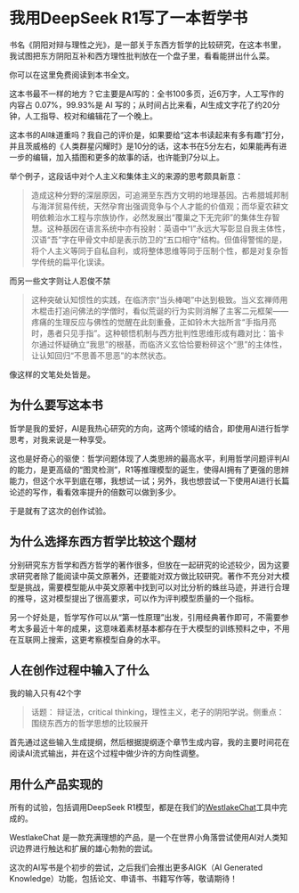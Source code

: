 # 我用DeepSeek R1写了一本哲学书

书名《阴阳对辩与理性之光》，是一部关于东西方哲学的比较研究，在这本书里，我试图把东方阴阳互补和西方理性批判放在一个盘子里，看看能拼出什么菜。

你可以在这里免费阅读到本书全文。

这本书最不一样的地方？它主要是AI写的：全书100多页，近6万字，人工写作的内容占 0.07%，99.93%是 AI 写的；从时间占比来看，AI生成文字花了约20分钟，人工指导、校对和编辑花了一个晚上。

这本书的AI味道重吗？我自己的评价是，如果要给“这本书读起来有多有趣”打分，并且茨威格的《人类群星闪耀时》是10分的话，这本书在5分左右，如果能再有进一步的编辑，加入插图和更多的故事的话，也许能到7分以上。

举个例子，这段话中对个人主义和集体主义的来源的思考颇具新意：

>造成这种分野的深层原因，可追溯至东西方文明的地理基因。古希腊城邦制与海洋贸易传统，天然孕育出强调竞争与个人才能的价值观；而华夏农耕文明依赖治水工程与宗族协作，必然发展出“覆巢之下无完卵”的集体生存智慧。这种基因在语言系统中亦有投射：英语中“I”永远大写彰显自我主体性，汉语“吾”字在甲骨文中却是表示防卫的“五口相守”结构。但值得警惕的是，将个人主义等同于自私自利，或将整体思维等同于压制个性，都是对复杂哲学传统的扁平化误读。

而另一些文字则让人忍俊不禁

>这种突破认知惯性的实践，在临济宗“当头棒喝”中达到极致。当义玄禅师用木棍击打追问佛法的学僧时，看似荒诞的行为实则消解了主客二元框架——疼痛的生理反应与佛性的觉醒在此刻重叠，正如铃木大拙所言“手指月亮时，愚者只见手指”。这种顿悟机制与西方批判性思维形成有趣对比：笛卡尔通过怀疑确立“我思”的根基，而临济义玄恰恰要粉碎这个“思”的主体性，让认知回归“不思善不思恶”的本然状态。

像这样的文笔处处皆是。

## 为什么要写这本书

哲学是我的爱好，AI是我热心研究的方向，这两个领域的结合，即使用AI进行哲学思考，对我来说是一种享受。

这也是好奇心的驱使：哲学问题体现了人类思辨的最高水平，利用哲学问题评判AI的能力，是更高级的“图灵检测”，R1等推理模型的诞生，使得AI拥有了更强的思辨能力，但这个水平到底在哪，我想试一试；另外，我也想尝试一下使用AI进行长篇论述的写作，看看效率提升的倍数可以做到多少。

于是就有了这次的创作试验。

## 为什么选择东西方哲学比较这个题材

分别研究东方哲学和西方哲学的著作很多，但放在一起研究的论述较少，因为这要求研究者除了能阅读中英文原著外，还要能对双方做比较研究。著作不充分对大模型是挑战，需要模型能从中英文原著中找到可以对比分析的蛛丝马迹，并进行合理的推导，这对模型提出了很高要求，可以作为评判模型质量的一个指标。

另一个好处是，哲学写作可以从“第一性原理”出发，引用经典著作即可，不需要参考太多最近十年的成果，这意味着素材基本都存在于大模型的训练预料之中，不用在互联网上搜索，这更考察模型自身的水平。

## 人在创作过程中输入了什么

我的输入只有42个字

>话题： 辩证法，critical thinking，理性主义，老子的阴阳学说。侧重点：围绕东西方的哲学思想的比较展开 

首先通过这些输入生成提纲，然后根据提纲逐个章节生成内容，我的主要时间花在阅读AI流式输出，并在这个过程中做少许的方向性调整。

## 用什么产品实现的

所有的试验，包括调用DeepSeek R1模型，都是在我们的[WestlakeChat](https://www.westlakechat.com)工具中完成的。

WestlakeChat 是一款充满理想的产品，是一个在世界小角落尝试使用AI对人类知识边界进行触达和扩展的雄心勃勃的尝试。

这次的AI写书是个初步的尝试，之后我们会推出更多AIGK（AI Generated Knowledge）功能，包括论文、申请书、书籍写作等，敬请期待！
